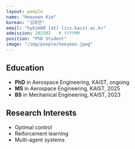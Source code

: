 ```yaml
---
layout: people
name: "Heeyeon Kim"
korean: "김희연"
email: "hykim00 [at] lics.kaist.ac.kr"
admission: 202502   # YYYYMM
position: "PhD Student"
image: "/img/people/heeyeon.jpeg"
---
```


## Education

- **PhD** in Aerospace Engineering, KAIST, ongoing
- **MS** in Aerospace Engineering, KAIST, 2025
- **BS** in Mechanical Engineering, KAIST, 2023

## Research Interests

- Optimal control
- Reiforcement learning
- Multi-agent systems
